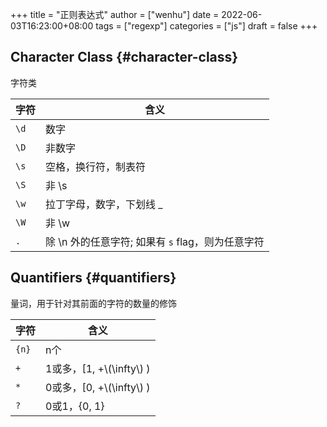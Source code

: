 +++
title = "正则表达式"
author = ["wenhu"]
date = 2022-06-03T16:23:00+08:00
tags = ["regexp"]
categories = ["js"]
draft = false
+++

## Character Class {#character-class}

字符类

| 字符 | 含义                             |
|----|--------------------------------|
| `\d` | 数字                             |
| `\D` | 非数字                           |
| `\s` | 空格，换行符，制表符             |
| `\S` | 非 \s                            |
| `\w` | 拉丁字母，数字，下划线 _         |
| `\W` | 非 \w                            |
| `.`  | 除 \n 外的任意字符; 如果有 `s` flag，则为任意字符 |


## Quantifiers {#quantifiers}

量词，用于针对其前面的字符的数量的修饰

| 字符  | 含义                    |
|-----|-----------------------|
| `{n}` | n个                     |
| `+`   | 1或多，[1, +\\(\infty\\) ) |
| `*`   | 0或多，[0, +\\(\infty\\) ) |
| `?`   | 0或1，{0, 1}            |
